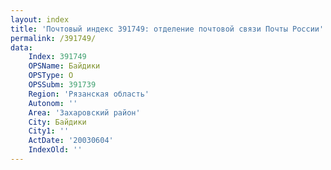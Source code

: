 ```yaml
---
layout: index
title: 'Почтовый индекс 391749: отделение почтовой связи Почты России'
permalink: /391749/
data:
    Index: 391749
    OPSName: Байдики
    OPSType: О
    OPSSubm: 391739
    Region: 'Рязанская область'
    Autonom: ''
    Area: 'Захаровский район'
    City: Байдики
    City1: ''
    ActDate: '20030604'
    IndexOld: ''
---
```

